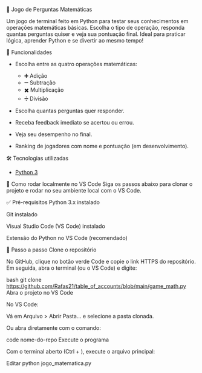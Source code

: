 🧠 Jogo de Perguntas Matemáticas

Um jogo de terminal feito em Python para testar seus conhecimentos em operações matemáticas básicas. Escolha o tipo de operação, responda quantas perguntas quiser e veja sua pontuação final. Ideal para praticar lógica, aprender Python e se divertir ao mesmo tempo!

🚀 Funcionalidades

- Escolha entre as quatro operações matemáticas:
  - ➕ Adição
  - ➖ Subtração
  - ✖️ Multiplicação
  - ➗ Divisão
  
- Escolha quantas perguntas quer responder.
- Receba feedback imediato se acertou ou errou.
- Veja seu desempenho no final.
- Ranking de jogadores com nome e pontuação (em desenvolvimento).

🛠️ Tecnologias utilizadas

- [Python 3](https://www.python.org/)

  

🔧 Como rodar localmente no VS Code
Siga os passos abaixo para clonar o projeto e rodar no seu ambiente local com o VS Code.


✅ Pré-requisitos
Python 3.x instalado

Git instalado

Visual Studio Code (VS Code) instalado

Extensão do Python no VS Code (recomendado)


📝 Passo a passo
Clone o repositório


No GitHub, clique no botão verde Code e copie o link HTTPS do repositório.
Em seguida, abra o terminal (ou o VS Code) e digite:

bash
git clone https://github.com/Rafas21/table_of_accounts/blob/main/game_math.py
Abra o projeto no VS Code

No VS Code:

Vá em Arquivo > Abrir Pasta... e selecione a pasta clonada.

Ou abra diretamente com o comando:

code nome-do-repo
Execute o programa

Com o terminal aberto (Ctrl + ), execute o arquivo principal:

Editar
python jogo_matematica.py
